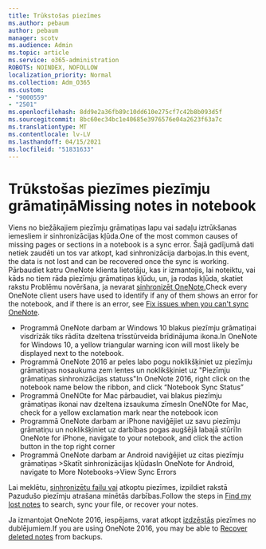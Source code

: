 ```yaml
---
title: Trūkstošas piezīmes
ms.author: pebaum
author: pebaum
manager: scotv
ms.audience: Admin
ms.topic: article
ms.service: o365-administration
ROBOTS: NOINDEX, NOFOLLOW
localization_priority: Normal
ms.collection: Adm_O365
ms.custom:
- "9000559"
- "2501"
ms.openlocfilehash: 8dd9e2a36fb89c10dd610e275cf7c42b8b093d5f
ms.sourcegitcommit: 8bc60ec34bc1e40685e3976576e04a2623f63a7c
ms.translationtype: MT
ms.contentlocale: lv-LV
ms.lasthandoff: 04/15/2021
ms.locfileid: "51831633"
---
```

# <a name="missing-notes-in-notebook"></a><span data-ttu-id="dda71-102">Trūkstošas piezīmes piezīmju grāmatiņā</span><span class="sxs-lookup"><span data-stu-id="dda71-102">Missing notes in notebook</span></span>

<span data-ttu-id="dda71-103">Viens no biežākajiem piezīmju grāmatiņas lapu vai sadaļu iztrūkšanas iemesliem ir sinhronizācijas kļūda.</span><span class="sxs-lookup"><span data-stu-id="dda71-103">One of the most common causes of missing pages or sections in a notebook is a sync error.</span></span> <span data-ttu-id="dda71-104">Šajā gadījumā dati netiek zaudēti un tos var atkopt, kad sinhronizācija darbojas.</span><span class="sxs-lookup"><span data-stu-id="dda71-104">In this event, the data is not lost and can be recovered once the sync is working.</span></span> <span data-ttu-id="dda71-105">Pārbaudiet katru OneNote klienta lietotāju, kas ir izmantojis, lai noteiktu, vai kāds no tiem rāda piezīmju grāmatiņas kļūdu, un, ja rodas kļūda, skatiet rakstu Problēmu novēršana, ja nevarat [sinhronizēt OneNote.](https://support.office.com/article/299495ef-66d1-448f-90c1-b785a6968d45)</span><span class="sxs-lookup"><span data-stu-id="dda71-105">Check every OneNote client users have used to identify if any of them shows an error for the notebook, and if there is an error, see [Fix issues when you can't sync OneNote](https://support.office.com/article/299495ef-66d1-448f-90c1-b785a6968d45).</span></span>

- <span data-ttu-id="dda71-106">Programmā OneNote darbam ar Windows 10 blakus piezīmju grāmatiņai visdrīzāk tiks rādīta dzeltena trīsstūrveida brīdinājuma ikona.</span><span class="sxs-lookup"><span data-stu-id="dda71-106">In OneNote for Windows 10, a yellow triangular warning icon will most likely be displayed next to the notebook.</span></span>
- <span data-ttu-id="dda71-107">Programmā OneNote 2016 ar peles labo pogu noklikšķiniet uz piezīmju grāmatiņas nosaukuma zem lentes un noklikšķiniet uz "Piezīmju grāmatiņas sinhronizācijas statuss"</span><span class="sxs-lookup"><span data-stu-id="dda71-107">In OneNote 2016, right click on the notebook name below the ribbon, and click “Notebook Sync Status”</span></span>
- <span data-ttu-id="dda71-108">Programmā OneNOte for Mac pārbaudiet, vai blakus piezīmju grāmatiņas ikonai nav dzeltena izsaukuma zīmes</span><span class="sxs-lookup"><span data-stu-id="dda71-108">In OneNOte for Mac, check for a yellow exclamation mark near the notebook icon</span></span>
- <span data-ttu-id="dda71-109">Programmā OneNote darbam ar iPhone naviģējiet uz savu piezīmju grāmatiņu un noklikšķiniet uz darbības pogas augšējā labajā stūrī</span><span class="sxs-lookup"><span data-stu-id="dda71-109">In OneNote for iPhone, navigate to your notebook, and click the action button in the top right corner</span></span>
- <span data-ttu-id="dda71-110">Programmā OneNote darbam ar Android naviģējiet uz citas piezīmju grāmatiņas >Skatīt sinhronizācijas kļūdas</span><span class="sxs-lookup"><span data-stu-id="dda71-110">In OneNote for Android, navigate to More Notebooks->View Sync Errors</span></span>

<span data-ttu-id="dda71-111">Lai meklētu, [sinhronizētu failu vai](https://support.office.com/article/32cb2bd7-afe7-44d2-a711-398a88421287) atkoptu piezīmes, izpildiet rakstā Pazudušo piezīmju atrašana minētās darbības.</span><span class="sxs-lookup"><span data-stu-id="dda71-111">Follow the steps in [Find my lost notes](https://support.office.com/article/32cb2bd7-afe7-44d2-a711-398a88421287) to search, sync your file, or recover your notes.</span></span>

<span data-ttu-id="dda71-112">Ja izmantojat OneNote 2016, iespējams, varat atkopt [izdzēstās](https://support.office.com/article/32ed1036-74fd-4c21-bc28-033a486e6b14) piezīmes no dublējumiem.</span><span class="sxs-lookup"><span data-stu-id="dda71-112">If you are using OneNote 2016, you may be able to [Recover deleted notes](https://support.office.com/article/32ed1036-74fd-4c21-bc28-033a486e6b14) from backups.</span></span>